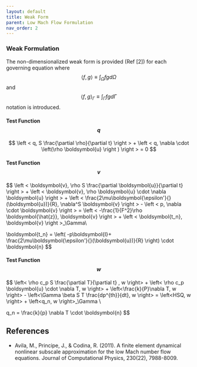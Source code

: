 ```yaml
---
layout: default
title: Weak Form
parent: Low Mach Flow Formulation
nav_order: 2
---
```


### Weak Formulation
The non-dimensionalized weak form is provided (Ref [2]) for each governing equation where $$\left < f , g \right >  \equiv \int_{\Omega}^{} f g d\Omega$$ and $$\left < f , g \right >_\Gamma  \equiv \int_{\Gamma}^{} f g d\Gamma $$ notation is introduced.
#### Test Function $$q$$

$$
\left < q, S \frac{\partial \rho}{\partial t} \right > + \left < q, \nabla \cdot \left(\rho \boldsymbol{u} \right ) \right > = 0 $$

#### Test Function $$v$$

$$
\left < \boldsymbol{v}, \rho S \frac{\partial \boldsymbol{u}}{\partial t} \right > + \left < \boldsymbol{v}, \rho \boldsymbol{u} \cdot \nabla \boldsymbol{u} \right > + \left < \frac{2\mu\boldsymbol{\epsilon'}{}(\boldsymbol{u})}{R}, \nabla^S \boldsymbol{v}  \right > - \left < p, \nabla \cdot \boldsymbol{v} \right > = \left < -\frac{1}{F^2}\rho \boldsymbol{\hat{z}}, \boldsymbol{v} \right > + \left < \boldsymbol{t_n}, \boldsymbol{v} \right >_\Gamma\\

\boldsymbol{t_n} = \left( -p\boldsymbol{I}+ \frac{2\mu\boldsymbol{\epsilon'}{}(\boldsymbol{u})}{R} \right) \cdot \boldsymbol{n}
$$

#### Test Function $$w$$

$$
\left< \rho c_p S \frac{\partial T}{\partial t} , w \right> + \left< \rho c_p \boldsymbol{u} \cdot \nabla T, w \right> + \left<\frac{k}{P}\nabla T, w \right> - \left<\Gamma \beta S T \frac{dp^{th}}{dt}, w \right> = \left<HSQ, w \right> + \left<q_n, w \right>_\Gamma \\

q_n = \frac{k}{p} \nabla T \cdot \boldsymbol{n}
$$

## References
- Avila, M., Principe, J., & Codina, R. (2011). A finite element dynamical nonlinear subscale approximation for the low Mach number flow equations. Journal of Computational Physics, 230(22), 7988-8009.
